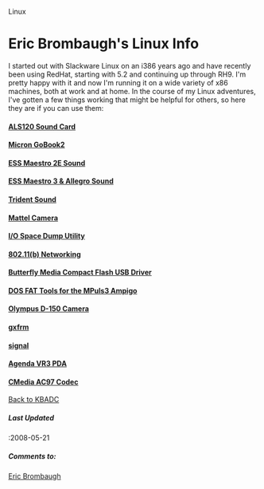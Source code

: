 




Linux




#  **Eric Brombaugh's Linux Info**


 I started out with Slackware Linux on an i386 years ago and have recently 
been using RedHat, starting with 5.2 and continuing up through RH9. I'm pretty
happy with it and now I'm running it on a wide variety of x86 machines, both
at work and at home. 
In the course of my Linux adventures, I've gotten a few things working 
that might be helpful for others, so here they are if you can use them: 


####  [ALS120 Sound Card](als120.html)


####  [Micron GoBook2](gobook2.html)


####  [ESS Maestro 2E Sound](m2e.html)


####  [ESS Maestro 3 & Allegro Sound](m3.html)


####  [Trident Sound](trident.html)


####  [Mattel Camera](mattel_cam.html)


####  [I/O Space Dump Utility](iodump.html)


####  **[802.11(b) Networking](80211b.html)**


####  [Butterfly Media Compact Flash USB Driver](butterfly.html)


####  [DOS FAT Tools for the MPuls3 Ampigo](fattools.html)


####  [Olympus D-150 Camera](d150.html)


####  [**gxfrm**](gxfrm.html)


####  [**signal**](signal.html)


####  [**Agenda VR3 PDA**](agenda.html)


####  [**CMedia AC97 Codec**](cmedia.html)


  

[Back to KBADC](../index.html)
#####  **Last Updated**


 :2008-05-21
#####  **Comments to:**


[Eric Brombaugh](mailto:ebrombaugh1@cox.net)   



